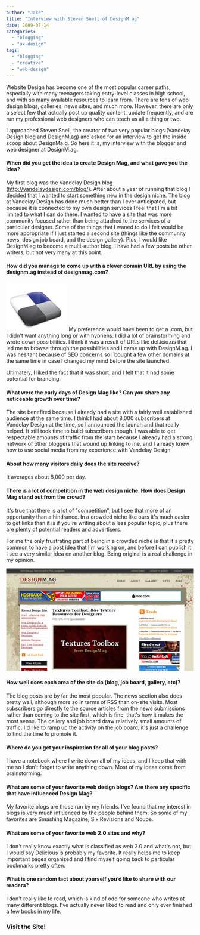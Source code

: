 ```yaml
---
author: "Jake"
title: "Interview with Steven Snell of DesignM.ag"
date: 2009-07-14
categories: 
  - "blogging"
  - "ux-design"
tags: 
  - "blogging"
  - "creative"
  - "web-design"
---
```


Website Design has become one of the most popular career paths, especially with many teenagers taking entry-level classes in high school, and with so many available resources to learn from. There are tons of web design blogs, galleries, news sites, and much more. However, there are only a select few that actually post up quality content, update frequently, and are run my professional web designers who can teach us all a thing or two.<!--more-->

I approached Steven Snell, the creator of two very popular blogs (Vandelay Design blog and DesignM.ag) and asked for an interview to get the inside scoop about DesignMa.g. So here it is, my interview with the blogger and web designer at DesignM.ag.

#### When did you get the idea to create Design Mag, and what gave you the idea?

My first blog was the Vandelay Design blog (http://vandelaydesign.com/blog/). After about a year of running that blog I decided that I wanted to start something new in the design niche. The blog at Vandelay Design has done much better than I ever anticipated, but because it is connected to my own design services I feel that I'm a bit limited to what I can do there. I wanted to have a site that was more community focused rather than being attached to the services of a particular designer. Some of the things that I waned to do I felt would be more appropriate if I just started a second site (things like the community news, design job board, and the design gallery). Plus, I would like DesignM.ag to become a multi-author blog. I have had a few posts be other writers, but not very many at this point.

#### How did you manage to come up with a clever domain URL by using the designm.ag instead of designmag.com?

![Del.icio.us](images/delicious.jpg "Del.icio.us URL Structure") My preference would have been to get a .com, but I didn't want anything long or with hyphens. I did a lot of brainstorming and wrote down possibilities. I think it was a result of URLs like del.icio.us that led me to browse through the possibilities and I came up with DesignM.ag. I was hesitant because of SEO concerns so I bought a few other domains at the same time in case I changed my mind before the site launched.

Ultimately, I liked the fact that it was short, and I felt that it had some potential for branding.

#### What were the early days of Design Mag like? Can you share any noticeable growth over time?

The site benefited because I already had a site with a fairly well established audience at the same time. I think I had about 8,000 subscribers at Vandelay Design at the time, so I announced the launch and that really helped. It still took time to build subscribers though. I was able to get respectable amounts of traffic from the start because I already had a strong network of other bloggers that wound up linking to me, and I already knew how to use social media from my experience with Vandelay Design.

#### About how many visitors daily does the site receive?

It averages about 8,000 per day.

#### There is a lot of competition in the web design niche. How does Design Mag stand out from the crowd?

It's true that there is a lot of "competition", but I see that more of an opportunity than a hindrance. In a crowded niche like ours it's much easier to get links than it is if you're writing about a less popular topic, plus there are plenty of potential readers and advertisers.

For me the only frustrating part of being in a crowded niche is that it's pretty common to have a post idea that I'm working on, and before I can publish it I see a very similar idea on another blog. Being original is a real challenge in my opinion.

![DesignM.ag Homepage](images/designmag-screenshot.jpg "DesignM.ag - Home Page Screen")

#### How well does each area of the site do (blog, job board, gallery, etc)?

The blog posts are by far the most popular. The news section also does pretty well, although more so in terms of RSS than on-site visits. Most subscribers go directly to the source articles from the news submissions rather than coming to the site first, which is fine, that's how it makes the most sense. The gallery and job board draw relatively small amounts of traffic. I'd like to ramp up the activity on the job board, it's just a challenge to find the time to promote it.

#### Where do you get your inspiration for all of your blog posts?

I have a notebook where I write down all of my ideas, and I keep that with me so I don't forget to write anything down. Most of my ideas come from brainstorming.

#### What are some of your favorite web design blogs? Are there any specific that have influenced Design Mag?

My favorite blogs are those run by my friends. I've found that my interest in blogs is very much influenced by the people behind them. So some of my favorites are Smashing Magazine, Six Revisions and Noupe.

#### What are some of your favorite web 2.0 sites and why?

I don't really know exactly what is classified as web 2.0 and what's not, but I would say Delicious is probably my favorite. It really helps me to keep important pages organized and I find myself going back to particular bookmarks pretty often.

#### What is one random fact about yourself you’d like to share with our readers?

I don't really like to read, which is kind of odd for someone who writes at many different blogs. I've actually never liked to read and only ever finished a few books in my life.

### Visit the Site!
